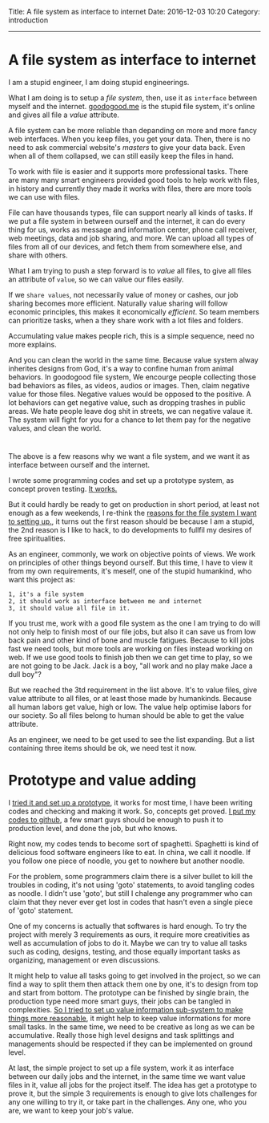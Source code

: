 
Title: A file system as interface to internet
Date: 2016-12-03 10:20
Category: introduction

<hr />

# A file system as interface to internet

I am a stupid engineer, I am doing stupid engineerings.

What I am doing is to setup a *file system*, then, use it as `interface`
between myself and the internet. [goodogood.me](goodogood.me) is the stupid
file system, it's online and gives all file a *value* attribute.

A file system can be more reliable than depanding on more and more fancy web
interfaces.  When you keep files, you get your data.  Then, there is no
need to ask commercial website's *masters* to give your data back.  Even when
all of them collapsed, we can still easily keep the files in hand.

To work with file is easier and it supports more professional tasks.  There
are many many smart engineers provided good tools to help work with files, in
history and currently they made it works with files, there are more tools we
can use with files.

File can have thousands types, file can support nearly all kinds of tasks.  If
we put a file system in between ourself and the internet,  it can do every
thing for us, works as message and information center, phone call
receiver, web meetings, data and job sharing, and more.  We can
upload all types of files from all of our devices, and fetch them from
somewhere else, and share with others.

What I am trying to push a step forward is to *value* all files,  to give all
files an attribute of `value`, so we can value our files easily.

If we `share values`, not necessarily value of money or cashes, our job
sharing becomes more efficient.  Naturally value sharing will follow economic
principles, this makes it economically *efficient*.  So team members can
prioritize tasks, when a they share work with a lot files and folders.

Accumulating value makes people rich, this is a simple sequence, need no more
explains.

And you can clean the world in the same time.  Because value system alway
inherites designs from God, it's a way to confine human from animal behaviors.
In goodogood file system, We encourge people collecting those bad behaviors as
files, as videos, audios or images.  Then, claim negative value for those
files.  Negative values would be opposed to the positive.  A lot behaviors can
get negative value, such as dropping trashes in public areas.  We hate people
leave dog shit in streets, we can negative valaue it.  The system will fight
for you for a chance to let them pay for the negative values, and clean the
world.



# 

The above is a few reasons why we want a file system, and we want it as
interface between ourself and the internet.


I wrote some programming codes and set up a prototype system, as concept
proven testing.  [It works.](http://www.goodogood.me)

But it could hardly be ready to get on production in short period, at
least not enough as a few weekends, I re-think the [reasons for the file
system I want to setting up.](./reason), it turns out the first reason
should be because I am a stupid, the 2nd reason is I like to hack, to do
developments to fullfil my desires of free spiritualities.

As an engineer, commonly, we work on objective points of views.  We work on
principles of other things beyond ourself.  But this time, I have to view it
from my own requirements, it's meself, one of the stupid humankind, who want
this project as:

    1, it's a file system
    2, it should work as interface between me and internet
    3, it should value all file in it.

If you trust me, work with a good file system as the one I am trying to do
will not only help to finish most of our file jobs, but also it can save us
from low back pain and other kind of bone and muscle fatigues.  Because to
kill jobs fast we need tools, but more tools are working on files instead
working on web.  If we use good tools to finish job then we can get time to
play, so we are not going to be Jack.  Jack is a boy, "all work and no
play make Jace a dull boy"?

But we reached the 3td requirement in the list above.  It's to
value files, give value attribute to all files, or at least those made by
humankinds.  Because all human labors get value, high or low.  The value help
optimise labors for our society.  So all files belong to human should be able
to get the value attribute.

As an engineer, we need to be get used to see the list expanding.  But a list
containing three items should be ok, we need test it now.


# Prototype and value adding

I [tried it and set up a prototype](http://www.goodogood.me/), it works for
most time,  I have been writing codes and checking and making it work.  So,
concepts get proved.  [I put my codes to
github](https://github.com/goodagood/gg.git), a few smart guys should be
enough to push it to production level, and done the job, but who knows.

Right now, my codes tends to become sort of spaghetti.  Spaghetti is kind of
delicious food software engineers like to eat.  In china, we call it noodle.
If you follow one piece of noodle, you get to nowhere but another noodle.

For the problem, some programmers claim there is a silver bullet to kill the
troubles in coding, it's not using 'goto' statements, to avoid tangling codes
as noodle.  I didn't use 'goto', but still I chalenge any programmer who can
claim that they never ever get lost in codes that hasn't even a single piece
of 'goto' statement.

One of my concerns is actually that softwares is hard enough.  To try the
project with merely 3 requirements as ours, it require more creativities as
well as accumulation of jobs to do it.  Maybe we can try to value all tasks
such as coding, designs, testing, and those equally important tasks as
organizing, management or even discussions.

It might help to value all tasks going to get involved in the project, so we
can find a way to split them then attack them one by one, it's to design from
top and start from bottom.  The prototype can be finished by single brain, the
production type need more smart guys, their jobs can be tangled in
complexities.  [So I tried to set up value information sub-system to make
things more reasonable](./byte-value), it might help to keep value
informations for more small tasks.  In the same time, we need to be creative
as long as we can be accumulative.  Really those high level designs and task
splittings and managements should be respected if they can be implemented on
ground level.

At last, the simple project to set up a file system, work it as interface
between our daily jobs and the internet, in the same time we want value files
in it, value all jobs for the project itself.  The idea has get a prototype to
prove it, but the simple 3 requirements is enough to give lots challenges for
any one willing to try it, or take part in the challenges.  Any one, who you
are, we want to keep your job's value.


<!--
2015 1223 14:04pm
vim: set ft=markdown tw=78:
-->
